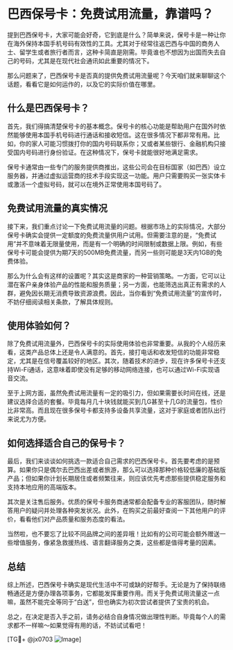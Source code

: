 # 巴西保号卡：免费试用流量，靠谱吗？

提到巴西保号卡，大家可能会好奇，它到底是什么？简单来说，保号卡是一种让你在海外保持本国手机号码有效性的工具。尤其对于经常往返巴西与中国的商务人士、留学生或者旅行者而言，这种卡简直是刚需。毕竟谁也不想因为出国而失去自己的号码，尤其是在现代社会通讯如此重要的情况下。

那么问题来了，巴西保号卡是否真的提供免费试用流量呢？今天咱们就来聊聊这个话题，看看它是如何运作的，以及它的实际价值在哪里。

## 什么是巴西保号卡？

首先，我们得搞清楚保号卡的基本概念。保号卡的核心功能是帮助用户在国外时依然能够使用本国手机号码进行通话和接收短信。这在很多情况下都非常有用。比如，你的家人可能习惯拨打你的国内号码联系你；又或者某些银行、金融机构只接受国内号码进行身份验证。在这种情况下，保号卡就能很好地满足需求。

保号卡通常由一些专门的服务提供商推出，这些公司会在目标国家（如巴西）设立服务器，并通过虚拟运营商的技术手段实现这一功能。用户只需要购买一张实体卡或激活一个虚拟号码，就可以在境外正常使用本国号码了。

## 免费试用流量的真实情况

接下来，我们重点讨论一下免费试用流量的问题。根据市场上的实际情况，大部分保号卡确实会提供一定额度的免费流量供用户试用。但需要注意的是，“免费试用”并不意味着无限量使用，而是有一个明确的时间限制或数据上限。例如，有些保号卡可能会提供为期7天的500MB免费流量，而另一些则可能是3天内1GB的免费体验。

那么为什么会有这样的设置呢？其实这是商家的一种营销策略。一方面，它可以让潜在客户亲身体验产品的性能和服务质量；另一方面，也能筛选出真正有需求的人群，避免因长期无消费导致资源浪费。因此，当你看到“免费试用流量”的宣传时，不妨仔细阅读相关条款，了解具体规则。

## 使用体验如何？

除了免费试用流量外，巴西保号卡的实际使用体验也非常重要。从我的个人经历来看，这类产品总体上还是令人满意的。首先，接打电话和收发短信的功能非常稳定，尤其是在信号覆盖较好的地区。其次，随着技术的进步，现在许多保号卡还支持Wi-Fi通话，这意味着即使没有足够的移动网络连接，也可以通过Wi-Fi实现语音交流。

至于上网方面，虽然免费试用流量有一定的吸引力，但如果需要长时间在线，还是建议选择合适的套餐。毕竟每月几十块钱就能买到几G甚至十几G的流量包，性价比非常高。而且现在很多保号卡都支持多设备共享流量，这对于家庭或者团队出行来说尤为方便。

## 如何选择适合自己的保号卡？

最后，我们来谈谈如何挑选一款适合自己需求的巴西保号卡。首先要考虑的是预算。如果你只是偶尔去巴西出差或者旅游，那么可以选择那种价格较低廉的基础版产品；但如果你计划长期居住或者频繁往来，则应该优先考虑那些提供稳定服务和支持本地应用的高端版本。

其次是关注售后服务。优质的保号卡服务商通常都会配备专业的客服团队，随时解答用户的疑问并处理各种突发状况。此外，在购买之前最好查阅一下其他用户的评价，看看他们对产品质量和服务态度的看法。

当然啦，也不要忘了比较不同品牌之间的差异哦！比如有的公司可能会额外赠送一些增值服务，像紧急救援热线、语言翻译服务之类，这些都是值得考量的因素。

## 总结

综上所述，巴西保号卡确实是现代生活中不可或缺的好帮手。无论是为了保持联络畅通还是方便办理各项事务，它都能发挥重要作用。而关于免费试用流量这一点嘛，虽然不能完全等同于“白送”，但也确实为初次尝试者提供了宝贵的机会。

总之，在决定是否入手之前，请务必结合自身情况做出理性判断。毕竟每个人的需求都不一样嘛～如果觉得有用的话，不妨试试看吧！

[TG💪+ @jx0703 ![Image](https://github.com/user-attachments/assets/dbca1d08-cadb-493c-b0ec-ad6f7a83f270)]